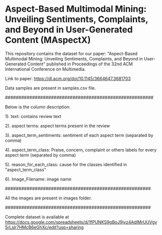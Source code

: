# Aspect-Based Multimodal Mining: Unveiling Sentiments, Complaints, and Beyond in User-Generated Content (MAspectX)
This repository contains the dataset for our paper:
"Aspect-Based Multimodal Mining: Unveiling Sentiments, Complaints, and Beyond in User-Generated Content" published in Proceedings of the 32nd ACM International Conference on Multimedia.


Link to paper: https://dl.acm.org/doi/10.1145/3664647.3681703

Data samples are present in samples.csv file.

#######################################################

Below is the column description:

1). text: contains review text

2). aspect terms:  aspect terms present in the review

3). aspect_term_sentiments: sentiment of each aspect term (separated by comma)

4). aspect_term_class: Praise, concern, complaint or others labels for every aspect term (separated by comma)

5). reason_for_each_class: cause for the classes identified in "aspect_term_class"

6). Image_Filename: image name

######################################################

All the images are present in images folder.

######################################################

Complete dataset is available at https://docs.google.com/spreadsheets/d/1fPUNKS9gBoJ9jvz4AdlMrUUVgy5rLslr7HMcB6eGhXc/edit?usp=sharing
